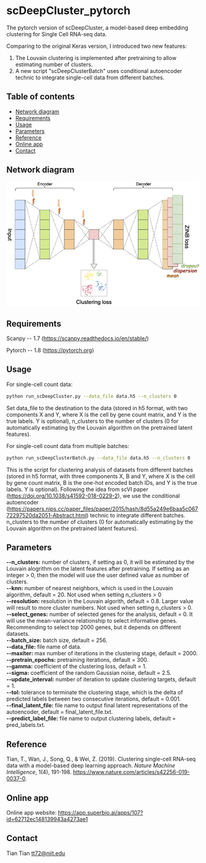 # scDeepCluster_pytorch


The pytorch version of scDeepCluster, a model-based deep embedding clustering for Single Cell RNA-seq data. <br/>

Comparing to the original Keras version, I introduced two new features:<br/>
1. The Louvain clustering is implemented after pretraining to allow estimating number of clusters.<br/>
2. A new script "scDeepClusterBatch" uses conditional autoencoder technic to integrate single-cell data from different batches.<br/>

## Table of contents
- [Network diagram](#diagram)
- [Requirements](#requirements)
- [Usage](#usage)
- [Parameters](#parameters)
- [Reference](#reference)
- [Online app](#app)
- [Contact](#contact)

## <a name="diagram"></a>Network diagram
![alt text](https://github.com/ttgump/scDeepCluster_pytorch/blob/main/network.png?raw=True)

## <a name="requirements"></a>Requirements

Scanpy -- 1.7 (https://scanpy.readthedocs.io/en/stable/)

Pytorch -- 1.8 (https://pytorch.org)

## <a name="usage"></a>Usage

For single-cell count data:

```sh
python run_scDeepCluster.py --data_file data.h5 --n_clusters 0
```

Set data_file to the destination to the data (stored in h5 format, with two components X and Y, where X is the cell by gene count matrix, and Y is the true labels. Y is optional), n_clusters to the number of clusters (0 for automatically estimating by the Louvain algorithm on the pretrained latent features).

For single-cell count data from multiple batches:

```sh
python run_scDeepClusterBatch.py --data_file data.h5 --n_clusters 0
```

This is the script for clustering analysis of datasets from different batches (stored in h5 format, with three components X, B and Y, where X is the cell by gene count matrix, B is the one-hot encoded batch IDs, and Y is the true labels. Y is optional). Following the idea from scVI paper (https://doi.org/10.1038/s41592-018-0229-2), we use the conditional autoencoder (https://papers.nips.cc/paper_files/paper/2015/hash/8d55a249e6baa5c06772297520da2051-Abstract.html) technic to integrate different batches. n_clusters to the number of clusters (0 for automatically estimating by the Louvain algorithm on the pretrained latent features).

## <a name="parameters"></a>Parameters

**--n_clusters:** number of clusters, if setting as 0, it will be estimated by the Louvain alogrithm on the latent features after pretraining. If setting as an integer > 0, then the model will use the user defined value as number of clusters.<br/>
**--knn:** number of nearest neighbors, which is used in the Louvain algorithm, default = 20. Not used when setting n_clusters > 0<br/>
**--resolution:** resolution in the Louvain algorith, default = 0.8. Larger value will result to more cluster numbers. Not used when setting n_clusters > 0.<br/>
**--select_genes:** number of selected genes for the analysis, default = 0. It will use the mean-variance relationship to select informative genes. Recommending to select top 2000 genes, but it depends on different datasets.<br/>
**--batch_size:** batch size, default = 256.<br/>
**--data_file:** file name of data.<br/>
**--maxiter:** max number of iterations in the clustering stage, default = 2000.<br/>
**--pretrain_epochs:** pretraining iterations, default = 300.<br/>
**--gamma:** coefficient of the clustering loss, default = 1.<br/>
**--sigma:** coefficient of the random Gaussian noise, default = 2.5.<br/>
**--update_interval:** number of iteration to update clustering targets, default = 1.<br/>
**--tol:** tolerance to terminate the clustering stage, which is the delta of predicted labels between two consecutive iterations, default = 0.001.<br/>
**--final_latent_file:** file name to output final latent representations of the autoencoder, default = final_latent_file.txt.<br/>
**--predict_label_file:** file name to output clustering labels, default = pred_labels.txt.<br/>

## <a name="reference"></a>Reference

Tian, T., Wan, J., Song, Q., & Wei, Z. (2019). Clustering single-cell RNA-seq data with a model-based deep learning approach. *Nature Machine Intelligence*, 1(4), 191-198. https://www.nature.com/articles/s42256-019-0037-0.

## <a name="app"></a>Online app

Online app website: https://app.superbio.ai/apps/107?id=62712ec148139943a4273ae1

## <a name="contact"></a>Contact

Tian Tian tt72@njit.edu
